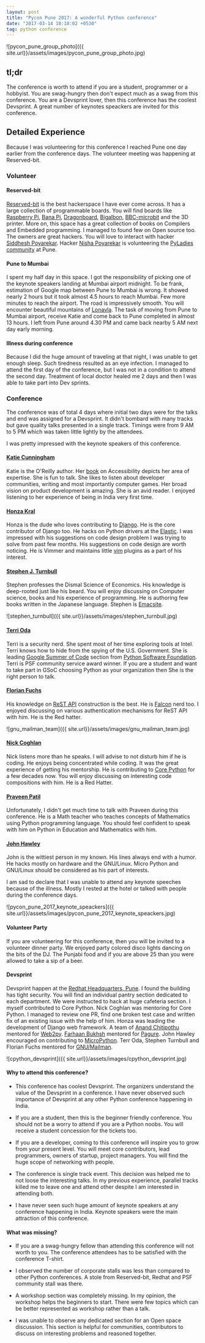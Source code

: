 ```yaml
---
layout: post
title: "Pycon Pune 2017: A wonderful Python conference"
date: "2017-03-14 18:18:02 +0530"
tag: python conference
---
```


![pycon_pune_group_photo]({{
site.url}}/assets/images/pycon_pune_group_photo.jpg)

## tl;dr

The conference is worth to attend if you are a student, programmer or a
hobbyist.  You are swag-hungry then don't expect much as a swag from this
conference. You are a Devsprint lover, then this conference has the coolest
Devsprint. A great number of keynotes speackers are invited for this conference.


## Detailed Experience

Because I was volunteering for this conference I reached Pune one day earlier
from the conference days. The volunteer meeting was happening at Reserved-bit.

### Volunteer

#### Reserved-bit

[Reserved-bit][reservedbit] is the best hackerspace I have ever come across. It
has a large collection of programmable boards. You will find boards like
[Raspberry Pi](https://en.wikipedia.org/wiki/Raspberry_Pi), [Bana
Pi](https://en.wikipedia.org/wiki/Banana_Pi),
[Dragonboard](https://developer.qualcomm.com/hardware/dragonboard-410c),
[Bigalbon](https://www.bigalsmods.com/product-p/1001.htm),
[BBC-microbit](https://en.wikipedia.org/wiki/Micro_Bit) and the 3D printer. More
on, this space has a great collection of books on Compilers and Embedded
programming. I managed to found few on Open source too. The owners are great
hackers. You will love to interact with hacker [Siddhesh
Poyarekar](https://siddhesh.in/). Hacker [Nisha
Poyarekar](https://twitter.com/nisha_poyarekar) is volunteering the [PyLadies
community](https://www.meetup.com/PyLadies-Pune/) at Pune.


#### Pune to Mumbai

I spent my half day in this space. I got the responsibility of picking one of
the keynote speakers landing at Mumbai airport midnight. To be frank, estimation
of Google map between Pune to Mumbai is wrong. It showed nearly 2 hours but it
took almost 4.5 hours to reach Mumbai. Few more minutes to reach the airport.
The road is impressively smooth. You will encounter beautiful mountains of
[Lonavla](https://en.wikipedia.org/wiki/Lonavla). The task of moving from Pune
to Mumbai airport, receive Katie and come back to Pune completed in almost 13
hours. I left from Pune around 4.30 PM and came back nearby 5 AM next day early
morning.

#### Illness during conference

Because I did the huge amount of traveling at that night, I was unable to get
enough sleep. Such tiredness resulted as an eye infection. I managed to attend
the first day of the conference, but I was not in a condition to attend the
second day. Treatment of local doctor healed me 2 days and then I was able to
take part into Dev sprints.

### Conference

The conference was of total 4 days where initial two days were for the talks and
end was assigned for a Devsprint. It didn't bombard with many tracks but gave
quality talks presented in a single track. Timings were from 9 AM to 5 PM which
was taken little lightly by the attendees.

I was pretty impressed with the keynote speakers of this conference.

#### [Katie Cunningham](https://twitter.com/kcunning)

Katie is the O'Reilly author. Her
[book](http://shop.oreilly.com/product/0636920024514.do) on Accessibility
depicts her area of expertise. She is fun to talk. She likes to listen about
developer communities, writing and most importantly computer games. Her broad
vision on product development is amazing. She is an avid reader. I enjoyed
listening to her experience of being in India very first time.

#### [Honza Kral](https://twitter.com/honzakral)

Honza is the dude who loves contributing to
[Django](https://www.djangoproject.com/). He is the core contributor of Django
too. He hacks on Python drivers at the [Elastic](https://www.elastic.co/). I was
impressed with his suggestions on code design problem I was trying to solve from
past few months.  His suggestions on code design are worth noticing. He is
Vimmer and maintains little [vim](http://vim.org) plugins as a part of his
interest.

#### [Stephen J. Turnbull](https://twitter.com/yasegumi)

Stephen professes the Dismal Science of Economics. His knowledge is deep-rooted
just like his beard. You will enjoy discussing on Computer science, books and
his experience of programming. He is authoring few books written in the Japanese
language. Stephen is [Emacsite](https://www.gnu.org/s/emacs/).

![stephen_turnbull]({{
site.url}}/assets/images/stephen_turnbull.jpg)

#### [Terri Oda](https://twitter.com/terriko)

Terri is a security nerd. She spent most of her time exploring tools at Intel.
Terri knows how to hide from the spying of the U.S. Government. She is leading
[Google Summer of Code](https://summerofcode.withgoogle.com/) section from
[Python Software Foundation](https://www.python.org/psf/). Terri is PSF
community service award winner. If you are a student and want to take part in
GSoC choosing Python as your organization then She is the right person to talk.

#### [Florian Fuchs](https://github.com/flofuchs)

His knowledge on [ReST
API](https://en.wikipedia.org/wiki/Representational_state_transfer) construction
is the best. He is [Falcon](https://falconframework.org/) nerd too. I enjoyed
discussing on various authentication mechanisms for ReST API with him.  He is
the Red hatter.

![gnu_mailman_team]({{
site.url}}/assets/images/gnu_mailman_team.jpg)

#### [Nick Coghlan](https://twitter.com/ncoghlan_dev)

Nick listens more than he speaks. I will advise to not disturb him if he is
coding. He enjoys being concentrated while coding. It was the great experience
of getting his mentorship. He is contributing to [Core
Python](https://github.com/python/cpython) for a few decades now.  You will
enjoy discussing on interesting code compositions with him. He is a Red Hatter.

#### [Praveen Patil](https://twitter.com/_gnovi)

Unfortunately, I didn't get much time to talk with Praveen during this
conference. He is a Math teacher who teaches concepts of Mathematics using
Python programming language. You should feel confident to speak with him on
Python in Education and Mathematics with him.


#### [John Hawley](https://github.com/warthog9)

John is the wittiest person in my known. His lines always end with a humor. He
hacks mostly on hardware and the GNU/Linux. Micro Python and GNU/Linux should be
considered as his part of interests.

I am sad to declare that I was unable to attend any keynote speeches because of
the illness. Mostly I rested at the hotel or talked with people during the
conference days.


![pycon_pune_2017_keynote_speackers]({{
site.url}}/assets/images/pycon_pune_2017_keynote_speackers.jpg)


#### Volunteer Party

If you are volunteering for this conference, then you will be invited to a
volunteer dinner party. We enjoyed party colored disco lights dancing on the
bits of the DJ. The Punjabi food and if you are above 25 than you were allowed
to take a sip of a beer.

#### Devsprint

Devsprint happen at the [Redhat Headquarters,
Pune](https://goo.gl/maps/mXeirzQhPFz). I found the building has tight security.
You will find an individual pantry section dedicated to each department. We were
instructed to hack at huge cafeteria section. I myself contributed to Core
Python. Nick Coghlan was mentoring for Core Python. I managed to review one PR,
find one broken test case and written fix of an existing issue with the help of
him. Honza was leading the development of Django web framework. A team of [Anand
Chitipothu](http://anandology.com/) mentored for [Web2py](www.web2py.com/).
[Farhaan Bukhsh](https://twitter.com/fhackdroid) mentored for
[Pagure](https://github.com/pypingou/pagure). John Hawley encouraged on
contributing to [MicroPython](https://micropython.org/). Terr Oda, Stephen
Turnbull and Florian Fuchs mentored for
[GNU/Mailman](https://en.wikipedia.org/wiki/GNU_Mailman).


![cpython_devsprint]({{
site.url}}/assets/images/cpython_devsprint.jpg)

#### Why to attend this conference?

* This conference has coolest Devsprint. The organizers understand the value of
  the Devsprint in a conference. I have never observed such importance of
  Devsprint at any other Python conference happening in India.

* If you are a student, then this is the beginner friendly conference. You
  should not be a worry to attend if you are a Python noobs. You will receive a
  student concession for the tickets too.

* If you are a developer, coming to this conference will inspire you to grow
  from your present level. You will meet core contributors, lead programmers,
  owners of startup, project managers. You will find the huge scope of
  networking with people.

* The conference is single track event. This decision was helped me to not loose
  the interesting talks. In my previous experience, parallel tracks killed me to
  leave one and attend other despite I am interested in attending both.

* I have never seen such huge amount of keynote speakers at any conference
  happening in India. Keynote speakers were the main attraction of this
  conference.

#### What was missing?

* If you are a swag-hungry fellow than attending this conference will not worth
  to you. The conference attendees has to be satisfied with the conference
  T-shirt.

* I observed the number of corporate stalls was less than compared to other
  Python conferences. A stole from Reserved-bit, Redhat and PSF community stall
  was there.

* A workshop section was completely missing. In my opinion, the workshop helps
  the beginners to start. There were few topics which can be better represented
  as workshop rather than a talk.

* I was unable to observe any dedicated section for an Open space discussion.
  This section is helpful for communities, contributors to discuss on
  interesting problems and reasoned together.

[reservedbit]: https://reserved-bit.com
